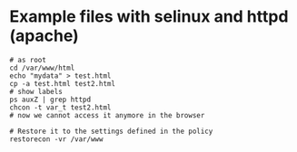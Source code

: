 # Example files with selinux and httpd (apache) 

```
# as root
cd /var/www/html
echo "mydata" > test.html
cp -a test.html test2.html
# show labels 
ps auxZ | grep httpd
chcon -t var_t test2.html
# now we cannot access it anymore in the browser 

# Restore it to the settings defined in the policy
restorecon -vr /var/www
```
